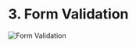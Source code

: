 # 3. Form Validation

![Form Validation](https://github.com/PlooJompong/Javascript-projects/assets/50630228/ade94606-ae06-40f3-8546-efd74e8dc0d0)
